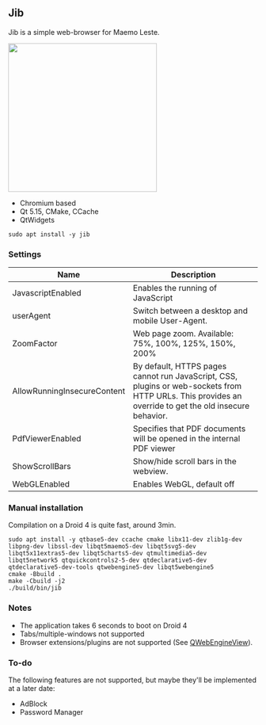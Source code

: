 ## Jib

Jib is a simple web-browser for Maemo Leste.

<img src="https://i.imgur.com/kDeQoVJ.jpg" width="300"/>

- Chromium based
- Qt 5.15, CMake, CCache
- QtWidgets

```text
sudo apt install -y jib
```

### Settings

| Name                        | Description                                                                                                                                              |
|-----------------------------|----------------------------------------------------------------------------------------------------------------------------------------------------------|
| JavascriptEnabled           | Enables the running of JavaScript                                                                                                                        |
| userAgent                   | Switch between a desktop and mobile User-Agent.                                                                                                          |
| ZoomFactor                  | Web page zoom. Available: 75%, 100%, 125%, 150%, 200%                                                                                                    |
| AllowRunningInsecureContent | By default, HTTPS pages cannot run JavaScript, CSS, plugins or  web-sockets from HTTP URLs. This provides an override to get the old  insecure behavior. |
| PdfViewerEnabled            | Specifies that PDF documents will be opened in the internal PDF viewer                                                                                   |
| ShowScrollBars              | Show/hide scroll bars in the webview.                                                                                                                    |
| WebGLEnabled                | Enables WebGL, default off                                                                                                                               |

### Manual installation

Compilation on a Droid 4 is quite fast, around 3min.

```text
sudo apt install -y qtbase5-dev ccache cmake libx11-dev zlib1g-dev libpng-dev libssl-dev libqt5maemo5-dev libqt5svg5-dev libqt5x11extras5-dev libqt5charts5-dev qtmultimedia5-dev libqt5network5 qtquickcontrols2-5-dev qtdeclarative5-dev qtdeclarative5-dev-tools qtwebengine5-dev libqt5webengine5 
cmake -Bbuild .
make -Cbuild -j2
./build/bin/jib
```

### Notes

- The application takes 6 seconds to boot on Droid 4
- Tabs/multiple-windows not supported
- Browser extensions/plugins are not supported (See [QWebEngineView](https://doc.qt.io/qt-5/qtwebengine-overview.html)).

### To-do

The following features are not supported, but maybe they'll be implemented at a later date:

- AdBlock
- Password Manager

